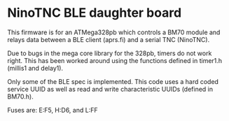 # NinoTNC BLE daughter board

This firmware is for an ATMega328pb which controls a BM70 module and relays data between
a BLE client (aprs.fi) and a serial TNC (NinoTNC).

Due to bugs in the mega core library for the 328pb, timers do not work right. This has been
worked around using the functions defined in timer1.h (millis1 and delay1).

Only some of the BLE spec is implemented. This code uses a hard coded service UUID as well as 
read and write characteristic UUIDs (defined in BM70.h). 

Fuses are: E:F5, H:D6, and L:FF